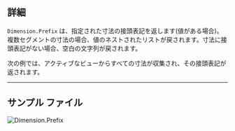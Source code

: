 ## 詳細
`Dimension.Prefix` は、指定された寸法の接頭表記を返します(値がある場合)。複数セグメントの寸法の場合、値のネストされたリストが戻されます。寸法に接頭表記がない場合、空白の文字列が戻されます。

次の例では、アクティブなビューからすべての寸法が収集され、その接頭表記が返されます。
___
## サンプル ファイル

![Dimension.Prefix](./Revit.Elements.Dimension.Prefix_img.jpg)
